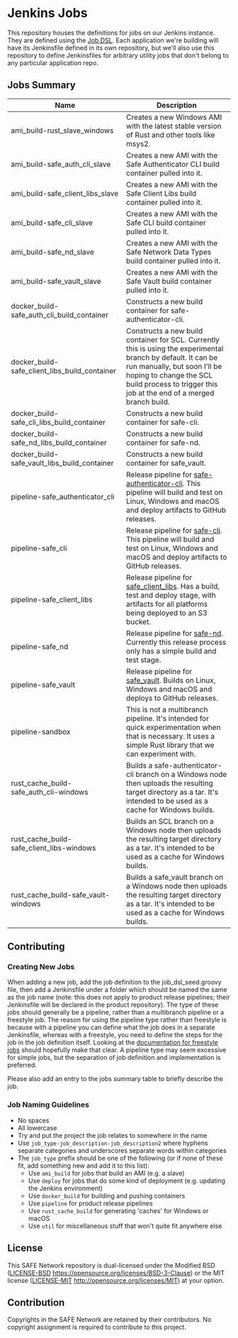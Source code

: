 # Jenkins Jobs

This repository houses the definitions for jobs on our Jenkins instance. They are defined using the [Job DSL](https://jenkinsci.github.io/job-dsl-plugin/). Each application we're building will have its Jenkinsfile defined in its own repository, but we'll also use this repository to define Jenkinsfiles for arbitrary utility jobs that don't belong to any particular application repo.

## Jobs Summary

| Name                                          | Description                                                                                                                                                                                                                                    |
| ----                                          | -----------                                                                                                                                                                                                                                    |
| ami_build-rust_slave_windows                  | Creates a new Windows AMI with the latest stable version of Rust and other tools like msys2.                                                                                                                                                                    |
| ami_build-safe_auth_cli_slave                 | Creates a new AMI with the Safe Authenticator CLI build container pulled into it.                                                                                                                                                                    |
| ami_build-safe_client_libs_slave              | Creates a new AMI with the Safe Client Libs build container pulled into it.                                                                                                                                                                    |
| ami_build-safe_cli_slave                      | Creates a new AMI with the Safe CLI build container pulled into it.                                                                                                                                                                    |
| ami_build-safe_nd_slave                       | Creates a new AMI with the Safe Network Data Types build container pulled into it.                                                                                                                                                                    |
| ami_build-safe_vault_slave                    | Creates a new AMI with the Safe Vault build container pulled into it.                                                                                                                                                                    |
| docker_build-safe_auth_cli_build_container    | Constructs a new build container for safe-authenticator-cli. |
| docker_build-safe_client_libs_build_container | Constructs a new build container for SCL. Currently this is using the experimental branch by default. It can be run manually, but soon I'll be hoping to change the SCL build process to trigger this job at the end of a merged branch build. |
| docker_build-safe_cli_libs_build_container    | Constructs a new build container for safe-cli. |
| docker_build-safe_nd_libs_build_container     | Constructs a new build container for safe-nd.  |
| docker_build-safe_vault_libs_build_container  | Constructs a new build container for safe_vault.  |
| pipeline-safe_authenticator_cli               | Release pipeline for [safe-authenticator-cli](https://github.com/maidsafe/safe-authenticator-cli). This pipeline will build and test on Linux, Windows and macOS and deploy artifacts to GitHub releases. |
| pipeline-safe_cli                             | Release pipeline for [safe-cli](https://github.com/maidsafe/safe-cli). This pipeline will build and test on Linux, Windows and macOS and deploy artifacts to GitHub releases. |
| pipeline-safe_client_libs                     | Release pipeline for [safe_client_libs](https://github.com/maidsafe/safe_client_libs). Has a build, test and deploy stage, with artifacts for all platforms being deployed to an S3 bucket. |
| pipeline-safe_nd                              | Release pipeline for [safe-nd](https://github.com/maidsafe/safe-nd). Currently this release process only has a simple build and test stage. |
| pipeline-safe_vault                           | Release pipeline for [safe_vault](https://github.com/maidsafe/safe_vault). Builds on Linux, Windows and macOS and deploys to GitHub releases. |
| pipeline-sandbox                              | This is not a multibranch pipeline. It's intended for quick experimentation when that is necessary. It uses a simple Rust library that we can experiment with. |
| rust_cache_build-safe_auth_cli-windows        | Builds a safe-authenticator-cli branch on a Windows node then uploads the resulting target directory as a tar. It's intended to be used as a cache for Windows builds. |
| rust_cache_build-safe_client_libs-windows     | Builds an SCL branch on a Windows node then uploads the resulting target directory as a tar. It's intended to be used as a cache for Windows builds. |
| rust_cache_build-safe_vault-windows           | Builds a safe_vault branch on a Windows node then uploads the resulting target directory as a tar. It's intended to be used as a cache for Windows builds. |

## Contributing

### Creating New Jobs

When adding a new job, add the job definition to the job_dsl_seed.groovy file, then add a Jenkinsfile under a folder which should be named the same as the job name (note: this does not apply to product release pipelines; their Jenkinsfile will be declared in the product repository). The type of these jobs should generally be a pipeline, rather than a multibranch pipeline or a freestyle job. The reason for using the pipeline type rather than freestyle is because with a pipeline you can define what the job does in a separate Jenkinsfile, whereas with a freestyle, you need to define the steps for the job in the job definition itself. Looking at the [documentation for freestyle jobs](https://jenkinsci.github.io/job-dsl-plugin/#path/freeStyleJob) should hopefully make that clear. A pipeline type may seem excessive for simple jobs, but the separation of job definition and implementation is preferred.

Please also add an entry to the jobs summary table to briefly describe the job.

### Job Naming Guidelines

* No spaces
* All lowercase
* Try and put the project the job relates to somewhere in the name
* Use `job_type-job_description-job_description2` where hyphens separate categories and underscores separate words within categories
* The `job_type` prefix should be one of the following (or if none of these fit, add something new and add it to this list):
  - Use `ami_build` for jobs that build an AMI (e.g. a slave)
  - Use `deploy` for jobs that do some kind of deployment (e.g. updating the Jenkins environment)
  - Use `docker_build` for building and pushing containers
  - Use `pipeline` for product release pipelines
  - Use `rust_cache_build` for generating 'caches' for Windows or macOS
  - Use `util` for miscellaneous stuff that won't quite fit anywhere else

## License

This SAFE Network repository is dual-licensed under the Modified BSD ([LICENSE-BSD](LICENSE-BSD) https://opensource.org/licenses/BSD-3-Clause) or the MIT license ([LICENSE-MIT](LICENSE-MIT) http://opensource.org/licenses/MIT) at your option.

## Contribution

Copyrights in the SAFE Network are retained by their contributors. No copyright assignment is required to contribute to this project.
